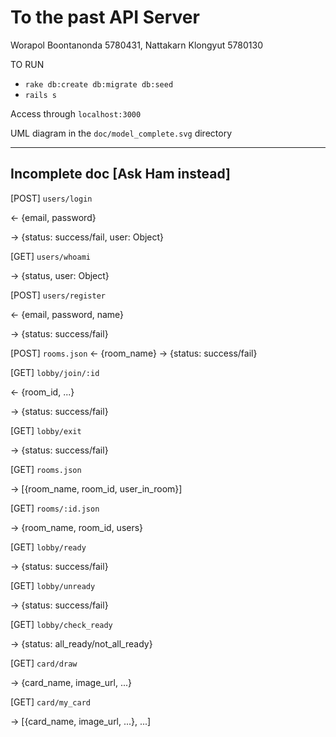 # To the past API Server

Worapol Boontanonda 5780431, Nattakarn Klongyut 5780130

TO RUN
  * `rake db:create db:migrate db:seed`
  * `rails s`

Access through `localhost:3000`

UML diagram in the `doc/model_complete.svg` directory

---

## Incomplete doc [Ask Ham instead]

[POST] `users/login`

<- {email, password}

-> {status: success/fail, user: Object}

[GET] `users/whoami`

-> {status, user: Object}

[POST] `users/register`

<- {email, password, name}

-> {status: success/fail}

[POST] `rooms.json`
<- {room_name}
-> {status: success/fail}

[GET] `lobby/join/:id`

<- {room_id, ...}

-> {status: success/fail}

[GET] `lobby/exit`

-> {status: success/fail}

[GET] `rooms.json`

-> [{room_name, room_id, user_in_room}]

[GET] `rooms/:id.json`

-> {room_name, room_id, users}

[GET] `lobby/ready`

-> {status: success/fail}

[GET] `lobby/unready`

-> {status: success/fail}

[GET] `lobby/check_ready`

-> {status: all_ready/not_all_ready}

[GET] `card/draw`

-> {card_name, image_url, ...}

[GET] `card/my_card`

-> [{card_name, image_url, ...}, ...]
